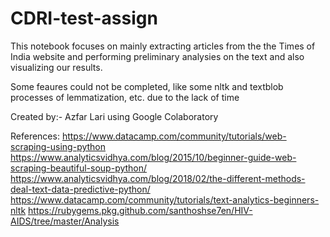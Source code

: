 # CDRI-test-assign

This notebook focuses on mainly extracting articles from the the Times of India website and performing preliminary analysies on the text and
also visualizing our results.

Some feaures could not be completed, like some nltk and textblob processes of lemmatization, etc. due to the lack of time


Created by:- Azfar Lari using Google Colaboratory

References:
https://www.datacamp.com/community/tutorials/web-scraping-using-python
https://www.analyticsvidhya.com/blog/2015/10/beginner-guide-web-scraping-beautiful-soup-python/
https://www.analyticsvidhya.com/blog/2018/02/the-different-methods-deal-text-data-predictive-python/
https://www.datacamp.com/community/tutorials/text-analytics-beginners-nltk
https://rubygems.pkg.github.com/santhoshse7en/HIV-AIDS/tree/master/Analysis
